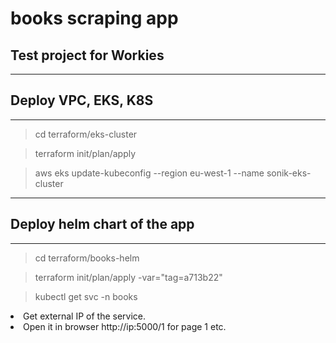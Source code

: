 
# books scraping app


## Test project for Workies
---
## Deploy VPC, EKS, K8S

***

> cd terraform/eks-cluster

> terraform init/plan/apply

> aws eks update-kubeconfig --region eu-west-1 --name sonik-eks-cluster

***

## Deploy helm chart of the app

***

> cd terraform/books-helm

> terraform init/plan/apply -var="tag=a713b22"

> kubectl get svc -n books

<li>Get external IP of the service. 

<li>Open it in browser http://ip:5000/1 for page 1 etc.